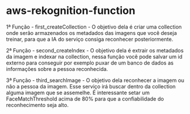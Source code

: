 # aws-rekognition-function

1ª Função - first_createCollection - O objetivo dela é criar uma collection onde serão armazenados os metadados das imagens que você deseja treinar, para que a IA do serviço consiga reconhecer posteriormente.

2ª Função - second_createIndex - O objetivo dela é extrair os metadados da imagem e indexar na collection, nessa função você pode salvar um id externo para conseguir por exemplo puxar de um banco de dados as informações sobre a pessoa reconhecida.

3ª Função - third_searchImage - O objetivo dela reconhecer a imagem ou não a pessoa da imagem. Esse serviço irá buscar dentro da collection alguma imagem que se assemelhe. É interessante setar um FaceMatchThreshold acima de 80% para que a confiabilidade do reconhecimento seja alto.
